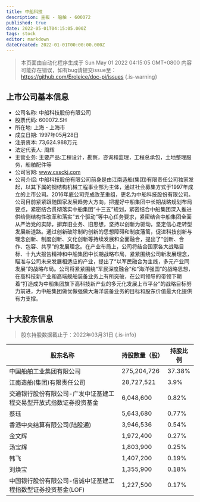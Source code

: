 ```yaml
---
title: 中船科技
description: 主板 - 船舶 - 600072
published: true
date: 2022-05-01T04:15:05.000Z
tags: stock
editor: markdown
dateCreated: 2022-01-01T00:00:00.000Z
---
```


> 本页面由自动化程序生成于 Sun May 01 2022 04:15:05 GMT+0800
> 内容可能存在错误，如有bug请提交issue至：https://github.com/Eroleice/doc-pi/issues
{.is-warning}

## 上市公司基本信息
- 公司名称: 中船科技股份有限公司
- 股票代码: 600072.SH
- 所在地: 上海 - 上海市
- 成立日期: 1997年05月28日
- 注册资本: 73,624.988万元
- 法定代表人: 周辉
- 主营业务: 主要产品:工程设计，勘察，咨询和监理，工程总承包，土地整理服务，船舶配件等
- 公司官网: www.cssckj.com
- 公司介绍: 中船科技股份有限公司前身是由江南造船(集团)有限责任公司独家发起，以其下属的钢结构机械工程事业部为主体，通过社会募集方式于1997年成立的上市公司。2016年底公司完成改革重组，更名为中船科技股份有限公司。公司目前紧紧跟随国家发展趋势大方向，把握好中船集团中长期战略规划布局要点，紧密结合贯彻落实中船集团“十三五”规划，紧密结合中船集团深入推进供给侧结构性改革和落实“五个驱动”等中心任务要求，紧密结合中船集团全面从严治党的实际，摒弃旧业务、旧思想，坚持以创新为驱动，坚定信心走转型发展新道路。通过创新破除制约创新的思想障碍和制度藩篱，促进科技创新与理念创新、制度创新、文化创新等持续发展和全面融合，提出了“创新、合作、包容、共享”的发展理念。在产业布局上，公司将结合国家各大战略目标、十九大报告精神和中船集团中长期战略布局，紧紧围绕公司新发展理念，瞄准与公司未来发展相适应的产业，提出了“以军民融合为主线，多元产业同发展”的战略布局。公司将紧紧围绕“军民深度融合”和“海洋强国”的战略思想，在高科技新产业和高端舰船装备业务上有所突破，在公司领导的带领下朝着“打造成为中船集团旗下高科技新产业的多元化发展上市平台”的战略目标努力前进，为中船集团做优做强做大海洋装备业务的目标和股东价值最大化提供有力支撑。


## 十大股东信息
> 股东持股数据截止于：2022年03月31日
{.is-info}

| 股东名称 | 持股数量（股） | 持股比例 |
| --- | --- | --- |
| 中国船舶工业集团有限公司 | 275,204,726 | 37.38% |
| 江南造船(集团)有限责任公司 | 28,727,521 | 3.9% |
| 交通银行股份有限公司-广发中证基建工程交易型开放式指数证券投资基金 | 6,048,600 | 0.82% |
| 蔡珏 | 5,643,680 | 0.77% |
| 香港中央结算有限公司(陆股通) | 3,946,536 | 0.54% |
| 金文辉 | 1,972,400 | 0.27% |
| 汤宝辉 | 1,803,900 | 0.25% |
| 韩飞 | 1,407,200 | 0.19% |
| 刘焕宝 | 1,355,900 | 0.18% |
| 中国银行股份有限公司-信诚中证基建工程指数型证券投资基金(LOF) | 1,227,500 | 0.17% |




